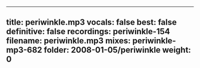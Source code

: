 
---
title: periwinkle.mp3
vocals: false
best: false
definitive: false
recordings: periwinkle-154
filename: periwinkle.mp3
mixes: periwinkle-mp3-682
folder: 2008-01-05/periwinkle
weight: 0
---
